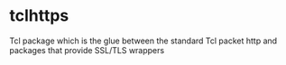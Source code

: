 # tclhttps
Tcl package which is the glue between the standard Tcl packet http and packages that provide SSL/TLS wrappers
